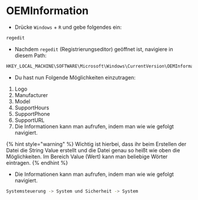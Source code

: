 # OEMInformation

* Drücke `Windows` + `R` und gebe folgendes ein:

```bash
regedit
```

* Nachdem `regedit` (Registrierungseditor) geöffnet ist, navigiere in diesem Path:

```bash
HKEY_LOCAL_MACHINE\SOFTWARE\Microsoft\Windows\CurrentVersion\OEMInformation
```

* Du hast nun Folgende Möglichkeiten einzutragen:

1. Logo
2. Manufacturer
3. Model
4. SupportHours
5. SupportPhone
6. SupportURL
7. Die Informationen kann man aufrufen, indem man wie wie gefolgt navigiert.

{% hint style="warning" %}
Wichtig ist hierbei, dass ihr beim Erstellen der Datei die String Value erstellt und die Datei genau so heißt wie oben die Möglichkeiten. Im Bereich Value (Wert) kann man beliebige Wörter eintragen.
{% endhint %}

* Die Informationen kann man aufrufen, indem man wie wie gefolgt navigiert.

```bash
Systemsteuerung -> System und Sicherheit -> System
```
